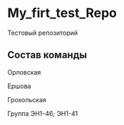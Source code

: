# My_firt_test_Repo
Тестовый репозиторий
## Состав команды
Орловская

Ершова

Грохольская

Группа ЭН1-46; ЭН1-41
